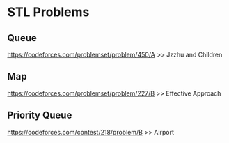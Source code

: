 # STL Problems
## Queue
https://codeforces.com/problemset/problem/450/A >> Jzzhu and Children
## Map
https://codeforces.com/problemset/problem/227/B >> Effective Approach
## Priority Queue
https://codeforces.com/contest/218/problem/B >> Airport
